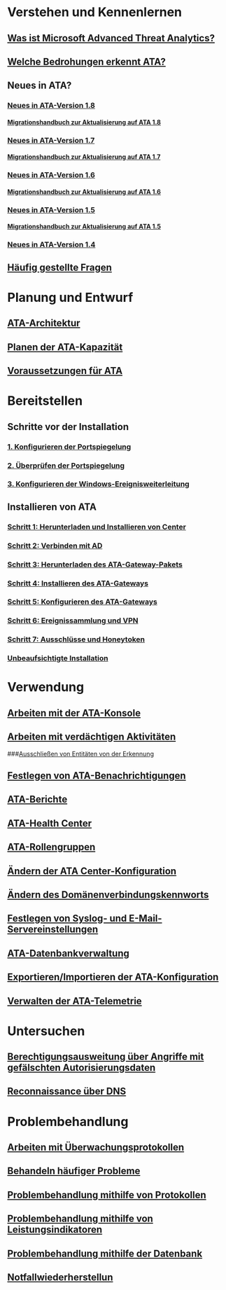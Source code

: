 # Verstehen und Kennenlernen
## [Was ist Microsoft Advanced Threat Analytics?](what-is-ata.md)
## [Welche Bedrohungen erkennt ATA?](ata-threats.md)
## Neues in ATA?
### [Neues in ATA-Version 1.8](whats-new-version-1.8.md)
#### [Migrationshandbuch zur Aktualisierung auf ATA 1.8](ata-update-1.8-migration-guide.md)
### [Neues in ATA-Version 1.7](whats-new-version-1.7.md)
#### [Migrationshandbuch zur Aktualisierung auf ATA 1.7](ata-update-1.7-migration-guide.md)
### [Neues in ATA-Version 1.6](whats-new-version-1.6.md)
#### [Migrationshandbuch zur Aktualisierung auf ATA 1.6](ata-update-1.6-migration-guide.md)
### [Neues in ATA-Version 1.5](whats-new-version-1.5.md)
#### [Migrationshandbuch zur Aktualisierung auf ATA 1.5](ata-update-1.5-migration-guide.md)
### [Neues in ATA-Version 1.4](whats-new-version-1.4.md)
## [Häufig gestellte Fragen](ata-technical-faq.md)
# Planung und Entwurf
## [ATA-Architektur](ata-architecture.md)
## [Planen der ATA-Kapazität](ata-capacity-planning.md)
## [Voraussetzungen für ATA](ata-prerequisites.md)
# Bereitstellen
## Schritte vor der Installation
### [1. Konfigurieren der Portspiegelung](configure-port-mirroring.md)
### [2. Überprüfen der Portspiegelung](validate-port-mirroring.md)
### [3. Konfigurieren der Windows-Ereignisweiterleitung](configure-event-collection.md)
## Installieren von ATA
### [Schritt 1: Herunterladen und Installieren von Center](install-ata-step1.md)
### [Schritt 2: Verbinden mit AD](install-ata-step2.md)
### [Schritt 3: Herunterladen des ATA-Gateway-Pakets](install-ata-step3.md)
### [Schritt 4: Installieren des ATA-Gateways](install-ata-step4.md)
### [Schritt 5: Konfigurieren des ATA-Gateways](install-ata-step5.md)
### [Schritt 6: Ereignissammlung und VPN](install-ata-step6.md)
### [Schritt 7: Ausschlüsse und Honeytoken](install-ata-step7.md)
### [Unbeaufsichtigte Installation](ata-silent-installation.md)
# Verwendung
## [Arbeiten mit der ATA-Konsole](working-with-ata-console.md)
## [Arbeiten mit verdächtigen Aktivitäten](working-with-suspicious-activities.md)
###[Ausschließen von Entitäten von der Erkennung](excluding-entities-from-detections.md)
## [Festlegen von ATA-Benachrichtigungen](setting-ata-alerts.md)
## [ATA-Berichte](reports.md)
## [ATA-Health Center](ata-health-center.md)
## [ATA-Rollengruppen](ata-role-groups.md)
## [Ändern der ATA Center-Konfiguration](modifying-ata-center-configuration.md)
## [Ändern des Domänenverbindungskennworts](modifying-ata-config-dcpassword.md)
## [Festlegen von Syslog- und E-Mail-Servereinstellungen](setting-syslog-email-server-settings.md)
## [ATA-Datenbankverwaltung](ata-database-management.md)
## [Exportieren/Importieren der ATA-Konfiguration](ata-configuration-file.md)
## [Verwalten der ATA-Telemetrie](manage-telemetry-settings.md)
# Untersuchen
## [Berechtigungsausweitung über Angriffe mit gefälschten Autorisierungsdaten](use-case-forged-pac.md)
## [Reconnaissance über DNS](use-case-dns.md)
# Problembehandlung
## [Arbeiten mit Überwachungsprotokollen](troubleshoot-audit.md)
## [Behandeln häufiger Probleme](troubleshooting-ata-known-errors.md)
## [Problembehandlung mithilfe von Protokollen](troubleshooting-ata-using-logs.md)
## [Problembehandlung mithilfe von Leistungsindikatoren](troubleshooting-ata-using-perf-counters.md)
## [Problembehandlung mithilfe der Datenbank](troubleshooting-ata-using-ata-database.md)
## [Notfallwiederherstellun](disaster-recovery.md)
